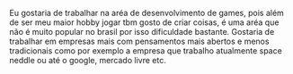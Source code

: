 Eu gostaria de trabalhar na aréa de desenvolvimento de games, pois além de ser meu maior hobby jogar tbm gosto de criar coisas, é uma aréa que não é muito popular no brasil por isso dificuldade bastante.
Gostaria de trabalhar em empresas mais com pensamentos mais abertos e menos tradicionais como por exemplo a empresa que trabalho atualmente space neddle ou até o google, mercado livre etc.
